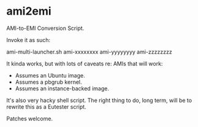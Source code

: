 ami2emi
=======

AMI-to-EMI Conversion Script.

Invoke it as such:

ami-multi-launcher.sh ami-xxxxxxxx ami-yyyyyyyy ami-zzzzzzzz

It kinda works, but with lots of caveats re: AMIs that will work:

* Assumes an Ubuntu image.
* Assumes a pbgrub kernel.
* Assumes an instance-backed image.

It's also very hacky shell script. The right thing to do, long term, will be to rewrite this as a Eutester script. 

Patches welcome.
